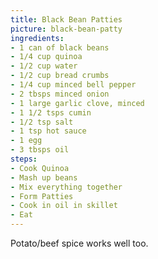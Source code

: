 ```yaml
---
title: Black Bean Patties
picture: black-bean-patty
ingredients:
- 1 can of black beans
- 1/4 cup quinoa
- 1/2 cup water
- 1/2 cup bread crumbs
- 1/4 cup minced bell pepper
- 2 tbsps minced onion
- 1 large garlic clove, minced
- 1 1/2 tsps cumin
- 1/2 tsp salt
- 1 tsp hot sauce
- 1 egg
- 3 tbsps oil
steps:
- Cook Quinoa
- Mash up beans
- Mix everything together
- Form Patties
- Cook in oil in skillet
- Eat
---
```


Potato/beef spice works well too.

